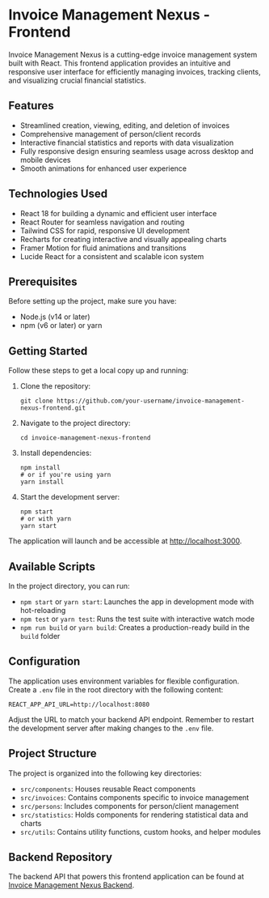 # Invoice Management Nexus - Frontend

Invoice Management Nexus is a cutting-edge invoice management system built with React. This frontend application provides an intuitive and responsive user interface for efficiently managing invoices, tracking clients, and visualizing crucial financial statistics.

## Features

- Streamlined creation, viewing, editing, and deletion of invoices
- Comprehensive management of person/client records
- Interactive financial statistics and reports with data visualization
- Fully responsive design ensuring seamless usage across desktop and mobile devices
- Smooth animations for enhanced user experience

## Technologies Used

- React 18 for building a dynamic and efficient user interface
- React Router for seamless navigation and routing
- Tailwind CSS for rapid, responsive UI development
- Recharts for creating interactive and visually appealing charts
- Framer Motion for fluid animations and transitions
- Lucide React for a consistent and scalable icon system

## Prerequisites

Before setting up the project, make sure you have:

- Node.js (v14 or later)
- npm (v6 or later) or yarn

## Getting Started

Follow these steps to get a local copy up and running:

1. Clone the repository:
   ```
   git clone https://github.com/your-username/invoice-management-nexus-frontend.git
   ```

2. Navigate to the project directory:
   ```
   cd invoice-management-nexus-frontend
   ```

3. Install dependencies:
   ```
   npm install
   # or if you're using yarn
   yarn install
   ```

4. Start the development server:
   ```
   npm start
   # or with yarn
   yarn start
   ```

The application will launch and be accessible at [http://localhost:3000](http://localhost:3000).

## Available Scripts

In the project directory, you can run:

- `npm start` or `yarn start`: Launches the app in development mode with hot-reloading
- `npm test` or `yarn test`: Runs the test suite with interactive watch mode
- `npm run build` or `yarn build`: Creates a production-ready build in the `build` folder

## Configuration

The application uses environment variables for flexible configuration. Create a `.env` file in the root directory with the following content:

```
REACT_APP_API_URL=http://localhost:8080
```

Adjust the URL to match your backend API endpoint. Remember to restart the development server after making changes to the `.env` file.

## Project Structure

The project is organized into the following key directories:

- `src/components`: Houses reusable React components
- `src/invoices`: Contains components specific to invoice management
- `src/persons`: Includes components for person/client management
- `src/statistics`: Holds components for rendering statistical data and charts
- `src/utils`: Contains utility functions, custom hooks, and helper modules

## Backend Repository

The backend API that powers this frontend application can be found at [Invoice Management Nexus Backend](https://github.com/Trisstrender/invoice-management-nexus-backend).
